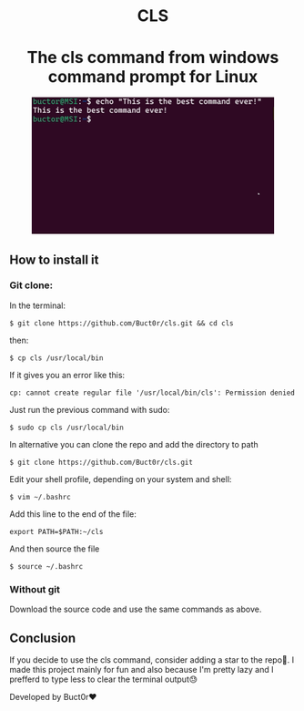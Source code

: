 <h1 align="center">CLS</h1>

<h1 align="center">The cls command from windows command prompt for Linux</h2>

<p align="center">
  <img src="./imgs/gif.gif" alt="Demo cls">
</p>

## How to install it
### Git clone:
In the terminal: 
```
$ git clone https://github.com/Buct0r/cls.git && cd cls
```
then: 
```
$ cp cls /usr/local/bin
```

If it gives you an error like this:
```
cp: cannot create regular file '/usr/local/bin/cls': Permission denied
```
Just run the previous command with sudo:
```
$ sudo cp cls /usr/local/bin
```

In alternative you can clone the repo and add the directory to path
```
$ git clone https://github.com/Buct0r/cls.git
```
Edit your shell profile, depending on your system and shell:
```
$ vim ~/.bashrc
```
Add this line to the end of the file: 
```
export PATH=$PATH:~/cls
```
And then source the file
```
$ source ~/.bashrc
```
### Without git
Download the source code and use the same commands as above.

## Conclusion
If you decide to use the cls command, consider adding a star to the repo💫. I made this project mainly for fun and also because I'm pretty lazy and I prefferd to type less to clear the terminal output😓

Developed by Buct0r❤️